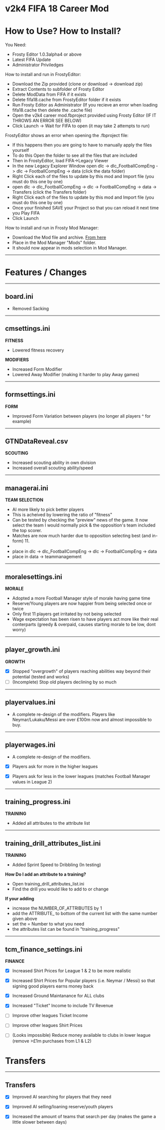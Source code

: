 # v2k4 FIFA 18 Career Mod

# How to Use? How to Install?

You Need:
- Frosty Editor 1.0.3alpha4 or above
- Latest FIFA Update
- Administrator Priviledges

How to install and run in FrostyEditor:
- Download the Zip provided (clone or download -> download zip)
- Extract Contents to subfolder of Frosty Editor
- Delete ModData from FIFA if it exists
- Delete fifa18.cache from FrostyEditor folder if it exists
- Run Frosty Editor as Administrator (If you recieve an error when loading fifa18.cache then delete the .cache file)
- Open the v2k4 career mod.fbproject provided using Frosty Editor (IF IT THROWS AN ERROR SEE BELOW)
- Click Launch -> Wait for FIFA to open (it may take 2 attempts to run)

FrostyEditor shows an error when opening the .fbproject file:
- If this happens then you are going to have to manually apply the files yourself
- To do this Open the folder to see all the files that are included
- Then in FrostyEditor, load FIFA->Legacy Viewer
- In the new Legacy Explorer Window open dlc -> dlc_FootballCompEng -> dlc -> FootballCompEng -> data (click the data folder)
- Right Click each of the files to update by this mod and Import file (you must do this one by one)
- open dlc -> dlc_FootballCompEng -> dlc -> FootballCompEng -> data -> Transfers (click the Transfers folder)
- Right Click each of the files to update by this mod and Import file (you must do this one by one)
- Once your finished SAVE your Project so that you can reload it next time you Play FIFA
- Click Launch

How to install and run in Frosty Mod Manager:
- Download the Mod file and archive. [From here](https://1drv.ms/f/s!AnhDYHPF81b3gdN6vWXKsuIf7pq6Gg)
- Place in the Mod Manager "Mods" folder. 
- It should now appear in mods selection in Mod Manager.

---------------------------

# Features / Changes

---------------------------
board.ini
---------------------------

- Removed Sacking

---------------------------
cmsettings.ini
---------------------------

__FITNESS__

- Lowered fitness recovery

__MODIFIERS__

- Increased Form Modifier
- Lowered Away Modifier (making it harder to play Away games)

---------------------------
formsettings.ini
---------------------------

__FORM__

- Improved Form Variation between players (no longer all players ^ for example)

---------------------------
GTNDataReveal.csv
---------------------------

__SCOUTING__

- Increased scouting ability in own division
- Increased overall scouting ability/speed


---------------------------
managerai.ini
---------------------------

__TEAM SELECTION__

- AI more likely to pick better players
- This is acheived by lowering the ratio of "fitness"
- Can be tested by checking the "preview" news of the game. It now select the team I would normally pick & the opposition's team included the top scorer. 
- Matches are now much harder due to opposition selecting best (and in-form) 11.
- 
- place in dlc -> dlc_FootballCompEng -> dlc -> FootballCompEng -> data 
- place in data -> teammanagement



---------------------------
moralesettings.ini
---------------------------

__MORALE__

- Adopted a more Football Manager style of morale having game time
- Reserve/Young players are now happier from being selected once or twice
- Only first 11 players get irritated by not being selected
- Wage expectation has been risen to have players act more like their real conterparts (greedy & overpaid, causes starting morale to be low, dont worry)

---------------------------
player_growth.ini
---------------------------
 
__GROWTH__
- [x] Stopped "overgrowth" of players reaching abilities way beyond their potential (tested and works)
- [ ] (Incomplete) Stop old players declining by so much

---------------------------
playervalues.ini
---------------------------
 
- A complete re-design of the modifiers. Players like Neymar/Lukaku/Messi are over £100m now and almost impossible to buy.

---------------------------
playerwages.ini
---------------------------
 
- A complete re-design of the modifiers. 
- [x] Players ask for more in the higher leagues
- [x] Players ask for less in the lower leagues (matches Football Manager values in League 2)


---------------------------
training_progress.ini
---------------------------

__TRAINING__

- Added all attributes to the attribute list

---------------------------
training_drill_attributes_list.ini
---------------------------

__TRAINING__

- Added Sprint Speed to Dribbling (In testing)

**How Do I add an attribute to a training?**

- Open training_drill_attributes_list.ini
- Find the drill you would like to add to or change

**If your adding** 
- increase the NUMBER_OF_ATTRIBUTES by 1
- add the ATTRIBUTE_ to bottom of the current list with the same number given above
- set the = Number to what you need
- the attributes list can be found in "training_progress"




---------------------------
tcm_finance_settings.ini
---------------------------

__FINANCE__
- [x] Increased Shirt Prices for League 1 & 2 to be more realistic
- [x] Increased Shirt Prices for Popular players (i.e. Neymar / Messi) so that signing good players earns money back
- [x] Increased Ground Maintanance for ALL clubs
- [x] Increased "Ticket" Income to include TV Revenue
- [ ] Improve other leagues Ticket Income
- [ ] Improve other leagues Shirt Prices
- [ ] (Looks impossible) Reduce money available to clubs in lower league (remove >£1m purchases from L1 & L2)


# Transfers

--------------------------------------
Transfers
--------------------------------------
- [x] Improved AI searching for players that they need
- [x] Improved AI selling/loaning reserve/youth players
- [x] Increased the amount of teams that search per day (makes the game a little slower between days)


